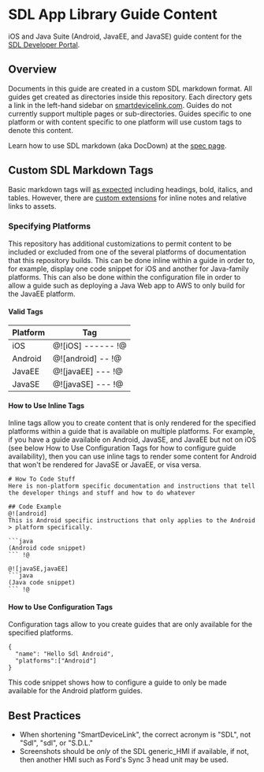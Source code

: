 # SDL App Library Guide Content
iOS and Java Suite (Android, JavaEE, and JavaSE) guide content for the [SDL Developer Portal](https://smartdevicelink.com/en/guides/iOS/getting-started/installation/).

## Overview
Documents in this guide are created in a custom SDL markdown format. All guides get created as directories inside this repository. Each directory gets a link in the left-hand sidebar on [smartdevicelink.com](https://smartdevicelink.com). Guides do not currently support multiple pages or sub-directories. Guides specific to one platform or with content specific to one platform will use custom tags to denote this content.

Learn how to use SDL markdown (aka DocDown) at the [spec page](https://github.com/smartdevicelink/sdl_markdown_spec).

## Custom SDL Markdown Tags
Basic markdown tags will [as expected](https://github.com/smartdevicelink/sdl_markdown_spec#basic-markdown-syntax) including headings, bold, italics, and tables. However, there are [custom extensions](https://github.com/smartdevicelink/sdl_markdown_spec#basic-markdown-syntax) for inline notes and relative links to assets.

### Specifying Platforms
This repository has additional customizations to permit content to be included or excluded from one of the several platforms of documentation that this repository builds. This can be done inline within a guide in order to, for example, display one code snippet for iOS and another for Java-family platforms. This can also be done within the configuration file in order to allow a guide such as deploying a Java Web app to AWS to only build for the JavaEE platform.

#### Valid Tags

| Platform         | Tag                    |
| ---------------- | ---------------------- |
| iOS              | @![iOS] ------ !@      |
| Android          | @![android] -- !@      |
| JavaEE           | @![javaEE] --- !@      |
| JavaSE           | @![javaSE] --- !@      |

#### How to Use Inline Tags
Inline tags allow you to create content that is only rendered for the specified platforms within a guide that is available on multiple platforms. For example, if you have a guide available on Android, JavaSE, and JavaEE but not on iOS (see below How to Use Configuration Tags for how to configure guide availability), then you can use inline tags to render some content for Android that won't be rendered for JavaSE or JavaEE, or visa versa.

    # How To Code Stuff
    Here is non-platform specific documentation and instructions that tell the developer things and stuff and how to do whatever
    
    ## Code Example
    @![android]
    This is Android specific instructions that only applies to the Android > platform specifically.
    
    ```java
    (Android code snippet)
    ``` !@
    
    @![javaSE,javaEE]
    ```java
    (Java code snippet)
    ``` !@
    
#### How to Use Configuration Tags
Configuration tags allow to you create guides that are only available for the specified platforms.

    {
      "name": "Hello Sdl Android",
      "platforms":["Android"]
    }

This code snippet shows how to configure a guide to only be made available for the Android platform guides.

## Best Practices
* When shortening "SmartDeviceLink", the correct acronym is "SDL", not "Sdl", "sdl", or "S.D.L."
* Screenshots should be _only_ of the SDL generic_HMI if available, if not, then another HMI such as Ford's Sync 3 head unit may be used.

